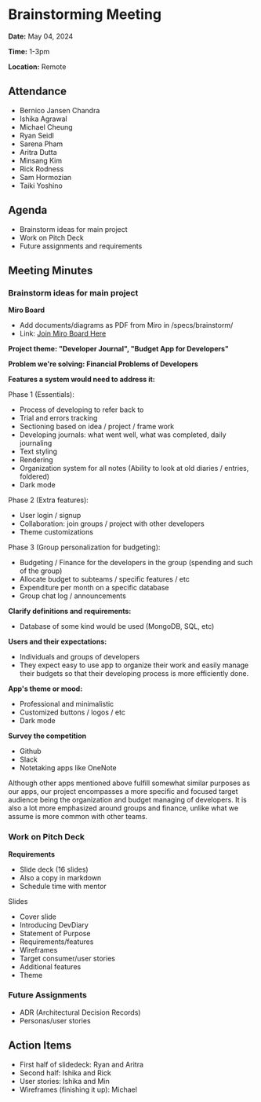 # Brainstorming Meeting
**Date:** May 04, 2024

**Time:** 1-3pm

**Location:** Remote

## Attendance
- Bernico Jansen Chandra
- Ishika Agrawal
- Michael Cheung
- Ryan Seidl
- Sarena Pham
- Aritra Dutta
- Minsang Kim
- Rick Rodness
- Sam Hormozian
- Taiki Yoshino

## Agenda
+ Brainstorm ideas for main project
+ Work on Pitch Deck
+ Future assignments and requirements

## Meeting Minutes
### Brainstorm ideas for main project
__Miro Board__
- Add documents/diagrams as PDF from Miro in /specs/brainstorm/
- Link: [Join Miro Board Here](https://miro.com/welcomeonboard/OEwxU2VkeVpPVVJBNkNobFY4TEl6U1U3SUwzeTFqWjdaVXp4SDF3WkJLUExSUmNRdHZFMVdSQ01lS3cyWVhnNnwzNDU4NzY0NTg2NzY5Njk2NDA3fDI=?share_link_id=167173472649)

__Project theme: "Developer Journal", "Budget App for Developers"__

__Problem we're solving: Financial Problems of Developers__

__Features a system would need to address it:__

Phase 1 (Essentials):
- Process of developing to refer back to
- Trial and errors tracking
- Sectioning based on idea / project / frame work
- Developing journals: what went well, what was completed, daily journaling
- Text styling
- Rendering
- Organization system for all notes (Ability to look at old diaries / entries, foldered)
- Dark mode

Phase 2 (Extra features):
- User login / signup
- Collaboration: join groups / project with other developers
- Theme customizations

Phase 3 (Group personalization for budgeting):
- Budgeting / Finance for the developers in the group (spending and such of the group)
- Allocate budget to subteams / specific features / etc
- Expenditure per month on a specific database
- Group chat log / announcements

__Clarify definitions and requirements:__
- Database of some kind would be used (MongoDB, SQL, etc)


__Users and their expectations:__
- Individuals and groups of developers
- They expect easy to use app to organize their work and easily manage their budgets so that their developing process is more efficiently done.

__App's theme or mood:__
- Professional and minimalistic
- Customized buttons / logos / etc
- Dark mode

__Survey the competition__
- Github
- Slack
- Notetaking apps like OneNote

Although other apps mentioned above fulfill somewhat similar purposes as our apps, our project encompasses a more specific and focused target audience being the organization and budget managing of developers. It is also a lot more emphasized around groups and finance, unlike what we assume is more common with other teams.

### Work on Pitch Deck
__Requirements__
- Slide deck (16 slides)
- Also a copy in markdown
- Schedule time with mentor

Slides
- Cover slide
- Introducing DevDiary
- Statement of Purpose
- Requirements/features
- Wireframes
- Target consumer/user stories
- Additional features
- Theme


### Future Assignments
- ADR (Architectural Decision Records)
- Personas/user stories


## Action Items
- First half of slidedeck: Ryan and Aritra
- Second half: Ishika and Rick
- User stories: Ishika and Min
- Wireframes (finishing it up): Michael
